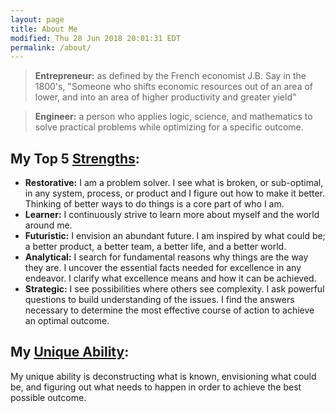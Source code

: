 ```yaml
---
layout: page
title: About Me
modified: Thu 28 Jun 2018 20:01:31 EDT
permalink: /about/
---
```


> **Entrepreneur:** as defined by the French economist J.B. Say in the 1800's,  "Someone who shifts economic resources out of an area of lower, and into an area of higher productivity and greater yield"

> **Engineer:** a person who applies logic, science, and mathematics to solve practical problems while optimizing for a specific outcome.

## My Top 5 [Strengths][sf]:  

- **Restorative:** I am a problem solver. I see what is broken, or sub-optimal, in any system, process, or product and I figure out how to make it better.  Thinking of better ways to do things is a core part of who I am.  
- **Learner:** I continuously strive to learn more about myself and the world around me.  
- **Futuristic:** I envision an abundant future. I am inspired by what could be; a better product, a better team, a better life, and a better world.  
- **Analytical:** I search for fundamental reasons why things are the way they are.  I uncover the essential facts needed for excellence in any endeavor.  I clarify what excellence means and how it can be achieved.  
- **Strategic:** I see possibilities where others see complexity.  I ask powerful questions to build understanding of the issues.  I find the answers necessary to determine the most effective course of action to achieve an optimal outcome.  

## My [Unique Ability][ua]:  

My unique ability is deconstructing what is known, envisioning what could be, and figuring out what needs to happen in order to achieve the best possible outcome.




[sf]: http://amzn.to/2bXbU8j
[ua]: http://amzn.to/2bsLsDM

